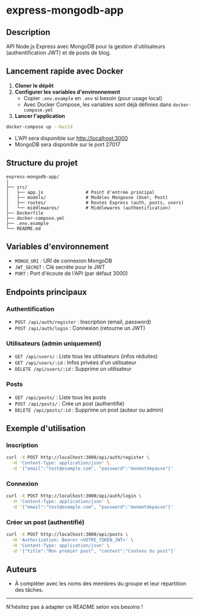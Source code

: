 # express-mongodb-app

## Description

API Node.js Express avec MongoDB pour la gestion d'utilisateurs (authentification JWT) et de posts de blog.

## Lancement rapide avec Docker

1. **Cloner le dépôt**
2. **Configurer les variables d'environnement**
   - Copier `.env.example` en `.env` si besoin (pour usage local)
   - Avec Docker Compose, les variables sont déjà définies dans `docker-compose.yml`
3. **Lancer l'application**

```bash
docker-compose up --build
```

- L'API sera disponible sur [http://localhost:3000](http://localhost:3000)
- MongoDB sera disponible sur le port 27017

## Structure du projet

```
express-mongodb-app/
│
├── src/
│   ├── app.js                # Point d'entrée principal
│   ├── models/               # Modèles Mongoose (User, Post)
│   ├── routes/               # Routes Express (auth, posts, users)
│   └── middlewares/          # Middlewares (authentification)
├── Dockerfile
├── docker-compose.yml
├── .env.example
└── README.md
```

## Variables d'environnement

- `MONGO_URI` : URI de connexion MongoDB
- `JWT_SECRET` : Clé secrète pour le JWT
- `PORT` : Port d'écoute de l'API (par défaut 3000)

## Endpoints principaux

### Authentification
- `POST /api/auth/register` : Inscription (email, password)
- `POST /api/auth/login` : Connexion (retourne un JWT)

### Utilisateurs (admin uniquement)
- `GET /api/users/` : Liste tous les utilisateurs (infos réduites)
- `GET /api/users/:id` : Infos privées d'un utilisateur
- `DELETE /api/users/:id` : Supprime un utilisateur

### Posts
- `GET /api/posts/` : Liste tous les posts
- `POST /api/posts/` : Crée un post (authentifié)
- `DELETE /api/posts/:id` : Supprime un post (auteur ou admin)

## Exemple d'utilisation

### Inscription
```bash
curl -X POST http://localhost:3000/api/auth/register \
  -H 'Content-Type: application/json' \
  -d '{"email":"test@example.com", "password":"monmotdepasse"}'
```

### Connexion
```bash
curl -X POST http://localhost:3000/api/auth/login \
  -H 'Content-Type: application/json' \
  -d '{"email":"test@example.com", "password":"monmotdepasse"}'
```

### Créer un post (authentifié)
```bash
curl -X POST http://localhost:3000/api/posts \
  -H 'Authorization: Bearer <VOTRE_TOKEN_JWT>' \
  -H 'Content-Type: application/json' \
  -d '{"title":"Mon premier post", "content":"Contenu du post"}'
```

## Auteurs
- À compléter avec les noms des membres du groupe et leur répartition des tâches.

---

N'hésitez pas à adapter ce README selon vos besoins ! 